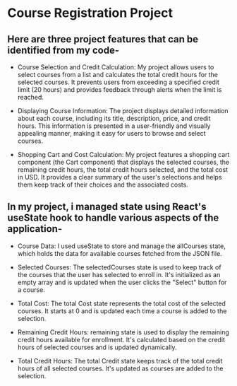 
# Course Registration Project

 <h2> Here are three project features that can be identified from my code-</h2>

- Course Selection and Credit Calculation: My project allows users to select courses from a list and calculates the total credit hours for the selected courses. It prevents users from exceeding a specified credit limit (20 hours) and provides feedback through alerts when the limit is reached.

- Displaying Course Information: The project displays detailed information about each course, including its title, description, price, and credit hours. This information is presented in a user-friendly and visually appealing manner, making it easy for users to browse and select courses.

- Shopping Cart and Cost Calculation: My project features a shopping cart component (the Cart component) that displays the selected courses, the remaining credit hours, the total credit hours selected, and the total cost in USD. It provides a clear summary of the user's selections and helps them keep track of their choices and the associated costs.

<h2>In my project, i managed state using React's useState hook to handle various aspects of the application- </h2>

- Course Data: I used useState to store and manage the allCourses state, which holds the data for available courses fetched from the JSON file.

- Selected Courses: The selectedCourses state is used to keep track of the courses that the user has selected to enroll in. It's initialized as an empty array and is updated when the user clicks the "Select" button for a course.

- Total Cost: The total Cost state represents the total cost of the selected courses. It starts at 0 and is updated each time a course is added to the selection.

- Remaining Credit Hours: remaining state is used to display the remaining credit hours available for enrollment. It's calculated based on the credit hours of selected courses and is updated dynamically.

- Total Credit Hours: The total Credit state keeps track of the total credit hours of all selected courses. It's updated as courses are added to the selection.


